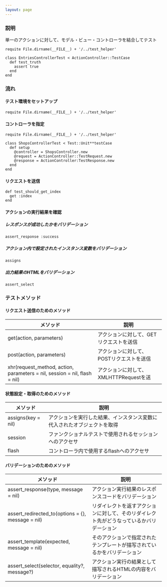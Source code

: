 ```yaml
---
layout: page
---
```


### 説明

単一のアクションに対して、モデル・ビュー・コントローラを結合してテスト

    requite File.dirname(__FILE__) + '/../test_helper'

    class EntriesControllerTest < ActionController::TestCase
      def test_truth
        assert true
      end
    end

### 流れ

#### テスト環境をセットアップ

    requite File.dirname(__FILE__) + '/../test_helper'

#### コントローラを指定

    requite File.dirname(__FILE__) + '/../test_helper'

    class ShopsControllerTest < Test::Unit**testCase
      def setup
        @controller = ShopsController.new
        @request = ActionController::TestRequest.new
        @response = ActionController:TestResponse.new
      end
    end

#### リクエストを送信

    def test_should_get_index
      get :index
    end

#### アクションの実行結果を確認

##### レスポンスが成功したかをバリデーション

    assert_response :success

##### アクション内で設定されたインスタンス変数をバリデーション

    assigns

##### 出力結果のHTMLをバリデーション

    assert_select

### テストメソッド

#### リクエスト送信のためのメソッド

| メソッド                                                                  | 説明                                     |
| ------------------------------------------------------------------------- | ---------------------------------------- |
| get(action, parameters)                                                   | アクションに対して、GETリクエストを送信  |
| post(action, parameters)                                                  | アクションに対して、POSTリクエストを送信 |
| xhr(request_method, action, parameters = nil, session = nil, flash = nil) | アクションに対して、XMLHTTPRequestを送   |

#### 状態設定・取得のためのメソッド

| メソッド           | 説明                                                                     |
| ------------------ | ------------------------------------------------------------------------ |
| assigns(key = nil) | アクションを実行した結果、インスタンス変数に代入されたオブジェクトを取得 |
| session            | ファンクショナルテストで使用されるセッションへのアクセサ                 |
| flash              | コントローラ内で使用するflashへのアクセサ                                |

#### バリデーションのためのメソッド

| メソッド                                          | 説明                                                                                     |
| ------------------------------------------------- | ---------------------------------------------------------------------------------------- |
| assert_response(type, message = nil)              | アクション実行結果のレスポンスコードをバリデーション                                     |
| assert_redirected_to(options = {}, message = nil) | リダイレクトを返すアクションに対して、そのリダイレクト先がどうなっているかバリデーション |
| assert_template(expected, message = nil)          | そのアクションで指定されたテンプレートが描写されているかをバリデーション                 |
| assert_select(selector, equality?, message?)      | アクション実行の結果として描写されるHTMLの内容をバリデーション                           |
